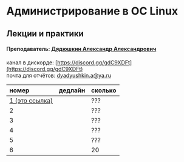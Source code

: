 # Администрирование в ОС Linux

## Лекции и практики

#### Преподаватель: [Дядюшкин Александр Александрович](https://isu.ifmo.ru/pls/apex/f?p=2143:3:105470750249972::NO::PID:184221)

канал в дискорде: [https://discord.gg/gdC9XDFt](https://discord.gg/gdC9XDFt)  
почта для отчётов: [dyadyushkin.a@ya.ru](mailto:dyadyushkin.a@ya.ru)

| номер | дедлайн | сколько |
| :--- | :--- | :--- |
| [1 \(это ссылка\)](https://drive.google.com/file/d/1tMSvDxnmtMwS3-LoD5CM8-CfyKM2Pjjn/view) |  | ??? |
| 2 |  | ??? |
| 3 |  | ??? |
| 4 |  | ??? |
| 5 |  | ??? |
| 6 |  | 20 |



